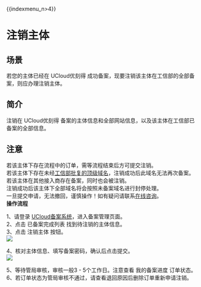 {{indexmenu_n>4}}

# 注销主体

## 场景

若您的主体已经在 UCloud优刻得 成功备案，现要注销该主体在工信部的全部备案，则应办理注销主体。

## 简介

注销在 UCloud优刻得 备案的主体信息和全部网站信息，以及该主体在工信部已备案的全部信息。

## 注意

若该主体下存在流程中的订单，需等流程结束后方可提交注销。  
若该主体下存在未经[工信部批复的顶级域名](http://域名.信息/)，注销成功后此域名无法再次备案。  
若该主体在其他接入商存在备案，同时也会被注销。  
注销成功后该主体下全部域名将会按照未备案域名进行封停处理。  
一旦提交申请，无法撤回，谨慎操作！如有疑问请联系[在线咨询](https://spt.ucloud.cn/30002)。  
**操作流程**

1、请登录
[UCloud备案系统](https://console.ucloud.cn/icp)，进入备案管理页面。  
2、点击 已备案完成列表 找到待注销的主体信息。  
3、点击 注销主体 按钮。  
![](/images/beian/beian1/guidance/注销1.png)

4、核对主体信息、填写备案密码，确认后点击提交。  
![](/images/beian/beian1/guidance/注销主体2.png)

5、等待管局审核，审核一般3 - 5个工作日。注意查看 我的备案进度 订单状态。  
6、若订单状态为管局审核不通过，请查看退回原因后删除订单重新申请注销。
